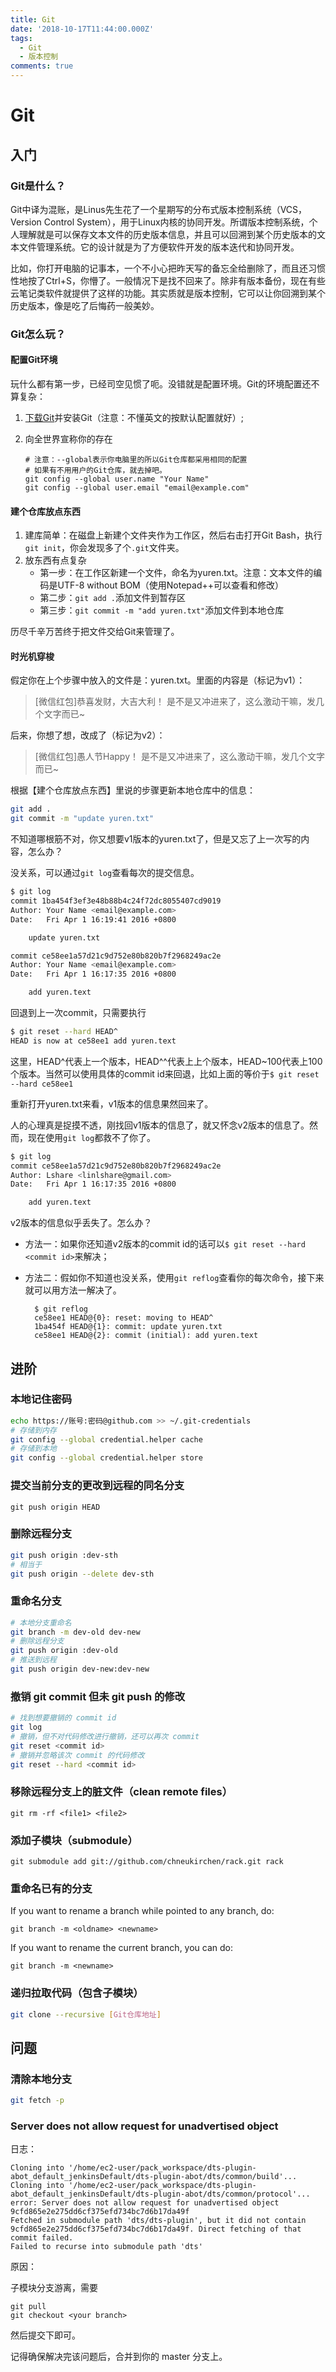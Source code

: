 ```yaml
---
title: Git
date: '2018-10-17T11:44:00.000Z'
tags:
  - Git
  - 版本控制
comments: true
---
```


# Git

## 入门

### Git是什么？

Git中译为混账，是Linus先生花了一个星期写的分布式版本控制系统（VCS，Version Control System），用于Linux内核的协同开发。所谓版本控制系统，个人理解就是可以保存文本文件的历史版本信息，并且可以回溯到某个历史版本的文本文件管理系统。它的设计就是为了方便软件开发的版本迭代和协同开发。

比如，你打开电脑的记事本，一个不小心把昨天写的备忘全给删除了，而且还习惯性地按了Ctrl+S，你懵了。一般情况下是找不回来了。除非有版本备份，现在有些云笔记类软件就提供了这样的功能。其实质就是版本控制，它可以让你回溯到某个历史版本，像是吃了后悔药一般美妙。

### Git怎么玩？

#### 配置Git环境

玩什么都有第一步，已经司空见惯了呃。没错就是配置环境。Git的环境配置还不算复杂：

1. [下载Git](https://git-scm.com/download/win)并安装Git（注意：不懂英文的按默认配置就好）;
2. 向全世界宣称你的存在

   ```text
   # 注意：--global表示你电脑里的所以Git仓库都采用相同的配置
   # 如果有不用用户的Git仓库，就去掉吧。
   git config --global user.name "Your Name"
   git config --global user.email "email@example.com"
   ```

#### 建个仓库放点东西

1. 建库简单：在磁盘上新建个文件夹作为工作区，然后右击打开Git Bash，执行`git init`，你会发现多了个`.git`文件夹。
2. 放东西有点复杂
   * 第一步：在工作区新建一个文件，命名为yuren.txt。注意：文本文件的编码是UTF-8 without BOM（使用Notepad++可以查看和修改）
   * 第二步：`git add .`添加文件到暂存区
   * 第三步：`git commit -m "add yuren.txt"`添加文件到本地仓库

历尽千辛万苦终于把文件交给Git来管理了。

#### 时光机穿梭

假定你在上个步骤中放入的文件是：yuren.txt。里面的内容是（标记为v1）：

> \[微信红包\]恭喜发财，大吉大利！ 是不是又冲进来了，这么激动干嘛，发几个文字而已~

后来，你想了想，改成了（标记为v2）：

> \[微信红包\]愚人节Happy！ 是不是又冲进来了，这么激动干嘛，发几个文字而已~

根据【建个仓库放点东西】里说的步骤更新本地仓库中的信息：

```bash
git add .
git commit -m "update yuren.txt"
```

不知道哪根筋不对，你又想要v1版本的yuren.txt了，但是又忘了上一次写的内容，怎么办？

没关系，可以通过`git log`查看每次的提交信息。

```bash
$ git log
commit 1ba454f3ef3e48b88b4c24f72dc8055407cd9019
Author: Your Name <email@example.com>
Date:   Fri Apr 1 16:19:41 2016 +0800

    update yuren.txt

commit ce58ee1a57d21c9d752e80b820b7f2968249ac2e
Author: Your Name <email@example.com>
Date:   Fri Apr 1 16:17:35 2016 +0800

    add yuren.text
```

回退到上一次commit，只需要执行

```bash
$ git reset --hard HEAD^
HEAD is now at ce58ee1 add yuren.text
```

这里，HEAD^代表上一个版本，HEAD^^代表上上个版本，HEAD~100代表上100个版本。当然可以使用具体的commit id来回退，比如上面的等价于`$ git reset --hard ce58ee1`

重新打开yuren.txt来看，v1版本的信息果然回来了。

人的心理真是捉摸不透，刚找回v1版本的信息了，就又怀念v2版本的信息了。然而，现在使用`git log`都救不了你了。

```bash
$ git log
commit ce58ee1a57d21c9d752e80b820b7f2968249ac2e
Author: Lshare <linlshare@gmail.com>
Date:   Fri Apr 1 16:17:35 2016 +0800

    add yuren.text
```

v2版本的信息似乎丢失了。怎么办？

* 方法一：如果你还知道v2版本的commit id的话可以`$ git reset --hard <commit id>`来解决；
* 方法二：假如你不知道也没关系，使用`git reflog`查看你的每次命令，接下来就可以用方法一解决了。

  ```text
    $ git reflog
    ce58ee1 HEAD@{0}: reset: moving to HEAD^
    1ba454f HEAD@{1}: commit: update yuren.txt
    ce58ee1 HEAD@{2}: commit (initial): add yuren.text
  ```

## 进阶

### 本地记住密码

```bash
echo https://账号:密码@github.com >> ~/.git-credentials
# 存储到内存
git config --global credential.helper cache
# 存储到本地
git config --global credential.helper store
```

### 提交当前分支的更改到远程的同名分支

```text
git push origin HEAD
```

### 删除远程分支

```bash
git push origin :dev-sth
# 相当于
git push origin --delete dev-sth
```

### 重命名分支

```bash
# 本地分支重命名
git branch -m dev-old dev-new
# 删除远程分支
git push origin :dev-old
# 推送到远程
git push origin dev-new:dev-new
```

### 撤销 git commit 但未 git push 的修改

```bash
# 找到想要撤销的 commit id
git log
# 撤销，但不对代码修改进行撤销，还可以再次 commit
git reset <commit id> 
# 撤销并忽略该次 commit 的代码修改
git reset --hard <commit id>
```

### 移除远程分支上的脏文件（clean remote files）

```text
git rm -rf <file1> <file2>
```

### 添加子模块（submodule）

```text
git submodule add git://github.com/chneukirchen/rack.git rack
```

### 重命名已有的分支

If you want to rename a branch while pointed to any branch, do:

```text
git branch -m <oldname> <newname>
```

If you want to rename the current branch, you can do:

```text
git branch -m <newname>
```

### 递归拉取代码（包含子模块）

```bash
git clone --recursive [Git仓库地址]
```

## 问题

### 清除本地分支

```bash
git fetch -p
```

### Server does not allow request for unadvertised object

日志：

```text
Cloning into '/home/ec2-user/pack_workspace/dts-plugin-abot_default_jenkinsDefault/dts-plugin-abot/dts/common/build'...
Cloning into '/home/ec2-user/pack_workspace/dts-plugin-abot_default_jenkinsDefault/dts-plugin-abot/dts/common/protocol'...
error: Server does not allow request for unadvertised object 9cfd865e2e275dd6cf375efd734bc7d6b17da49f
Fetched in submodule path 'dts/dts-plugin', but it did not contain 9cfd865e2e275dd6cf375efd734bc7d6b17da49f. Direct fetching of that commit failed.
Failed to recurse into submodule path 'dts'
```

原因：

子模块分支游离，需要

```text
git pull
git checkout <your branch>
```

然后提交下即可。

记得确保解决完该问题后，合并到你的 master 分支上。


